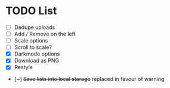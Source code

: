 # TODO List

* [ ] Dedupe uploads
* [ ] Add / Remove on the left
* [ ] Scale options
* [ ] Scroll to scale?
* [x] Darkmode options
* [x] Download as PNG
* [x] Restyle
* [~] ~~Save lists into local storage~~ replaced in favour of warning
